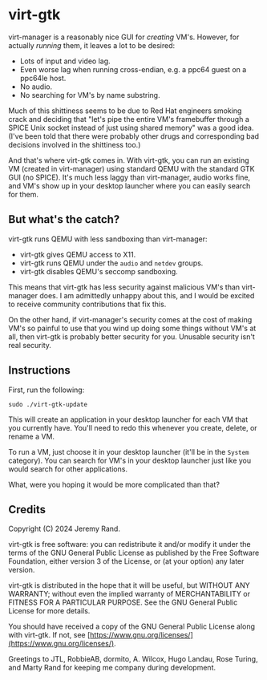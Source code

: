 # virt-gtk

virt-manager is a reasonably nice GUI for *creating* VM's. However, for actually *running* them, it leaves a lot to be desired:

* Lots of input and video lag.
* Even worse lag when running cross-endian, e.g. a ppc64 guest on a ppc64le host.
* No audio.
* No searching for VM's by name substring.

Much of this shittiness seems to be due to Red Hat engineers smoking crack and deciding that "let's pipe the entire VM's framebuffer through a SPICE Unix socket instead of just using shared memory" was a good idea. (I've been told that there were probably other drugs and corresponding bad decisions involved in the shittiness too.)

And that's where virt-gtk comes in. With virt-gtk, you can run an existing VM (created in virt-manager) using standard QEMU with the standard GTK GUI (no SPICE). It's much less laggy than virt-manager, audio works fine, and VM's show up in your desktop launcher where you can easily search for them.

## But what's the catch?

virt-gtk runs QEMU with less sandboxing than virt-manager:

* virt-gtk gives QEMU access to X11.
* virt-gtk runs QEMU under the `audio` and `netdev` groups.
* virt-gtk disables QEMU's seccomp sandboxing.

This means that virt-gtk has less security against malicious VM's than virt-manager does. I am admittedly unhappy about this, and I would be excited to receive community contributions that fix this.

On the other hand, if virt-manager's security comes at the cost of making VM's so painful to use that you wind up doing some things without VM's at all, then virt-gtk is probably better security for you. Unusable security isn't real security.

## Instructions

First, run the following:

```
sudo ./virt-gtk-update
```

This will create an application in your desktop launcher for each VM that you currently have. You'll need to redo this whenever you create, delete, or rename a VM.

To run a VM, just choose it in your desktop launcher (it'll be in the `System` category). You can search for VM's in your desktop launcher just like you would search for other applications.

What, were you hoping it would be more complicated than that?

## Credits

Copyright (C) 2024 Jeremy Rand.

virt-gtk is free software: you can redistribute it and/or modify
it under the terms of the GNU General Public License as published by
the Free Software Foundation, either version 3 of the License, or
(at your option) any later version.

virt-gtk is distributed in the hope that it will be useful,
but WITHOUT ANY WARRANTY; without even the implied warranty of
MERCHANTABILITY or FITNESS FOR A PARTICULAR PURPOSE.  See the
GNU General Public License for more details.

You should have received a copy of the GNU General Public License
along with virt-gtk.  If not, see [https://www.gnu.org/licenses/](https://www.gnu.org/licenses/).

Greetings to JTL, RobbieAB, dormito, A. Wilcox, Hugo Landau, Rose Turing, and Marty Rand for keeping me company during development.
